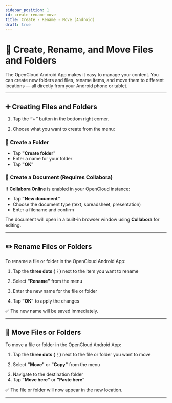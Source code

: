 ```yaml
---
sidebar_position: 1
id: create-rename-move
title: Create - Rename - Move (Android)
draft: true
---
```


# 📁 Create, Rename, and Move Files and Folders

The OpenCloud Android App makes it easy to manage your content. You can create new folders and files, rename items, and move them to different locations — all directly from your Android phone or tablet.

---

## ➕ Creating Files and Folders

1. Tap the **“+”** button in the bottom right corner.

<!-- <img src={require("../img/files-and-folders/create-rename-move-android/create-new.png").default} alt="Create new" height="400"/> -->

2. Choose what you want to create from the menu:

### 📂 Create a Folder

- Tap **"Create folder"**
- Enter a name for your folder
- Tap **"OK"**

<!-- <img src={require("../img/files-and-folders/create-rename-move-android/create-folder.png").default} alt="Create folder" height="400"/> -->

### 📄 Create a Document (Requires Collabora)

If **Collabora Online** is enabled in your OpenCloud instance:

- Tap **"New document"**
- Choose the document type (text, spreadsheet, presentation)
- Enter a filename and confirm

<!-- <img src={require("../img/files-and-folders/create-rename-move-android/choose-file-type.png").default} alt="Choose file type" height="400"/> -->

The document will open in a built-in browser window using **Collabora** for editing.

<!-- <img src={require("../img/files-and-folders/create-rename-move-android/open-collabora.png").default} alt="Open Collabora" height="400"/>
<img src={require("../img/files-and-folders/create-rename-move-android/edit-collabora.png").default} alt="Edit Collabora" height="400"/> -->

---

## ✏️ Rename Files or Folders

To rename a file or folder in the OpenCloud Android App:

1. Tap the **three dots (⋮)** next to the item you want to rename

<!-- <img src={require("../img/files-and-folders/create-rename-move-android/three-dots.png").default} alt="Click on the three dots menu" height="400"/> -->

2. Select **"Rename"** from the menu

<!-- <img src={require("../img/files-and-folders/create-rename-move-android/select-rename.png").default} alt="Select rename" height="400"/> -->

3. Enter the new name for the file or folder

<!-- <img src={require("../img/files-and-folders/create-rename-move-android/enter-rename.png").default} alt="Enter the new name" height="400"/> -->

4. Tap **"OK"** to apply the changes

<!-- <img src={require("../img/files-and-folders/create-rename-move-android/tap-ok.png").default} alt="Tap OK" height="400"/>
<img src={require("../img/files-and-folders/create-rename-move-android/new-name-applied.png").default} alt="New applied name" height="400"/> -->

✅ The new name will be saved immediately.

---

## 📁 Move Files or Folders

To move a file or folder in the OpenCloud Android App:

1. Tap the **three dots (⋮)** next to the file or folder you want to move

<!-- <img src={require("../img/files-and-folders/create-rename-move-android/three-dots-move.png").default} alt="Select the three dot menu" height="400"/> -->

2. Select **"Move"** or **"Copy"** from the menu

<!-- <img src={require("../img/files-and-folders/create-rename-move-android/select-move-or-copy.png").default} alt="Select move or copy" height="400"/> -->

3. Navigate to the destination folder
4. Tap **"Move here"** or **"Paste here"**

<!-- <img src={require("../img/files-and-folders/create-rename-move-android/select-paste.png").default} alt="Select paste" height="400"/>
<img src={require("../img/files-and-folders/create-rename-move-android/file-moved.png").default} alt="File is moved" height="400"/> -->

✅ The file or folder will now appear in the new location.

---
